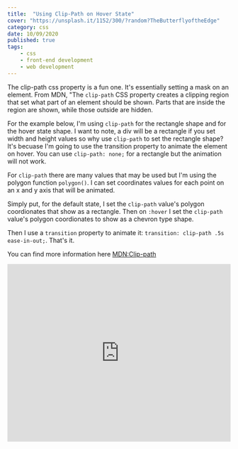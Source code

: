 ```yaml
---
title:  "Using Clip-Path on Hover State" 
cover: "https://unsplash.it/1152/300/?random?TheButterflyoftheEdge"
category: css
date: 10/09/2020
published: true
tags:
    - css
    - front-end development
    - web development
---
```


The clip-path css property is a fun one. It's essentially setting a mask on an element. From MDN, "The `clip-path` CSS property creates a clipping region that set what part of an element should be shown. Parts that are inside the region are shown, while those outside are hidden.

For the example below, I'm using `clip-path` for the rectangle shape and for the hover state shape. I want to note, a div will be a rectangle if you set width and height values so why use `clip-path` to set the rectangle shape? It's becuase I'm going to use the transition property to animate the element on hover. You can use `clip-path: none;` for a rectangle but the animation will not work.

For `clip-path` there are many values that may be used but I'm using the polygon function `polygon()`. I can set coordinates values for each point on an x and y axis that will be animated. 

Simply put, for the default state, I set the `clip-path` value's polygon coordionates that show as a rectangle. Then on `:hover` I set the `clip-path` value's polygon coordionates to show as a chevron type shape.

Then I use a `transition` property to animate it: `transition: clip-path .5s ease-in-out;`. That's it.

You can find more information here [MDN:Clip-path](https://developer.mozilla.org/en-US/docs/Web/CSS/clip-path)


<iframe height="400" style="width: 100%;" scrolling="no" title="Clip-Path Hovers" src="https://codepen.io/rebeccaeilering/embed/jOWqRyj?height=400&theme-id=light&default-tab=css,result" frameborder="no" loading="lazy" allowtransparency="true" allowfullscreen="true">
  See the Pen <a href='https://codepen.io/rebeccaeilering/pen/jOWqRyj'>Clip-Path Hovers</a> by Rebecca Eilering
  (<a href='https://codepen.io/rebeccaeilering'>@rebeccaeilering</a>) on <a href='https://codepen.io'>CodePen</a>.
</iframe>